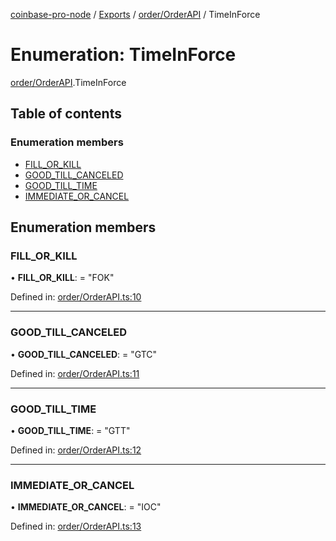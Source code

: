[coinbase-pro-node](../../README.md) / [Exports](../../modules.md) / [order/OrderAPI](../../modules/order_orderapi.md) / TimeInForce

# Enumeration: TimeInForce

[order/OrderAPI](../../modules/order_orderapi.md).TimeInForce

## Table of contents

### Enumeration members

- [FILL_OR_KILL](orderapi.timeinforce.md#fill_or_kill)
- [GOOD_TILL_CANCELED](orderapi.timeinforce.md#good_till_canceled)
- [GOOD_TILL_TIME](orderapi.timeinforce.md#good_till_time)
- [IMMEDIATE_OR_CANCEL](orderapi.timeinforce.md#immediate_or_cancel)

## Enumeration members

### FILL_OR_KILL

• **FILL_OR_KILL**: = "FOK"

Defined in: [order/OrderAPI.ts:10](https://github.com/bennycode/coinbase-pro-node/blob/aa07e6d/src/order/OrderAPI.ts#L10)

---

### GOOD_TILL_CANCELED

• **GOOD_TILL_CANCELED**: = "GTC"

Defined in: [order/OrderAPI.ts:11](https://github.com/bennycode/coinbase-pro-node/blob/aa07e6d/src/order/OrderAPI.ts#L11)

---

### GOOD_TILL_TIME

• **GOOD_TILL_TIME**: = "GTT"

Defined in: [order/OrderAPI.ts:12](https://github.com/bennycode/coinbase-pro-node/blob/aa07e6d/src/order/OrderAPI.ts#L12)

---

### IMMEDIATE_OR_CANCEL

• **IMMEDIATE_OR_CANCEL**: = "IOC"

Defined in: [order/OrderAPI.ts:13](https://github.com/bennycode/coinbase-pro-node/blob/aa07e6d/src/order/OrderAPI.ts#L13)
